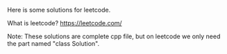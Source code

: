 Here is some solutions for leetcode.

What is leetcode? https://leetcode.com/

Note: These solutions are complete cpp file, but on leetcode we only need the part named "class Solution".
